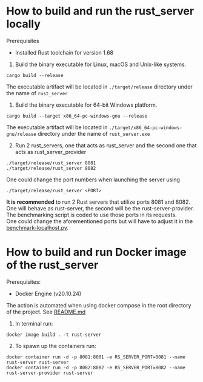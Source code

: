 # How to build and run the rust_server locally
Prerequisites
- Installed Rust toolchain for version 1.68 

1. Build the binary executable for Linux, macOS and Unix-like systems. 
```
cargo build --release
```
The executable artifact will be located in `./target/release` directory under the name of `rust_server`

1. Build the binary executable for 64-bit Windows platform.
```
cargo build --target x86_64-pc-windows-gnu --release
```
The executable artifact will be located in `./target/x86_64-pc-windows-gnu/release` directory under the name of `rust_server.exe`

2. Run 2 rust_servers, one that acts as rust_server and the second one that acts as rust_server_provider 
```
./target/release/rust_server 8081
./target/release/rust_server 8082
```

One could change the port numbers when launching the server using
```
./target/release/rust_server <PORT>
```
**It is recommended** to run 2 Rust servers that utilize ports 8081 and 8082.\
One will behave as rust-server, the second will be the rust-server-provider.\
The benchmarking script is coded to use those ports in its requests.\
One could change the aforementioned ports but will have to adjust it in the 
[benchmark-localhost.py](../server-benchmark/benchmark-localhost.py). 


# How to build and run Docker image of the rust_server

Prerequisites:
- Docker Engine (v20.10.24)

The action is automated when using docker compose in the root directory of the project. See [README.md](../README.md)

1. In terminal run:
```
docker image build . -t rust-server
```
2. To spawn up the containers run:
```
docker container run -d -p 8081:8081 -e RS_SERVER_PORT=8081 --name rust-server rust-server
docker container run -d -p 8082:8082 -e RS_SERVER_PORT=8082 --name rust-server-provider rust-server
